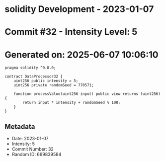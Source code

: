﻿# solidity Development - 2023-01-07
# Commit #32 - Intensity Level: 5
# Generated on: 2025-06-07 10:06:10
```solidity
pragma solidity ^0.8.0;

contract DataProcessor32 {
    uint256 public intensity = 5;
    uint256 private randomSeed = 770571;

    function processValue(uint256 input) public view returns (uint256) {
        return input * intensity + randomSeed % 100;
    }
}
```
## Metadata
- Date: 2023-01-07
- Intensity: 5
- Commit Number: 32
- Random ID: 669839584
